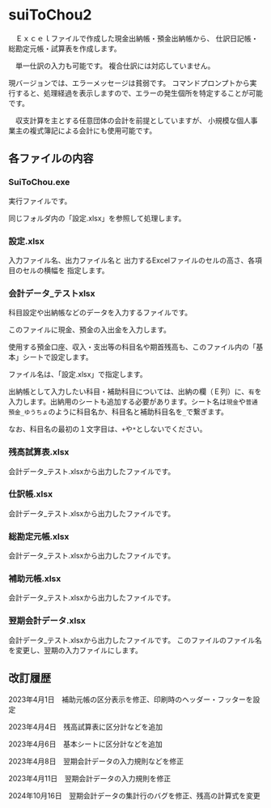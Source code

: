 # suiToChou2

　Ｅｘｃｅｌファイルで作成した現金出納帳・預金出納帳から、
仕訳日記帳・総勘定元帳・試算表を作成します。

　単一仕訳の入力も可能です。
複合仕訳には対応していません。

 現バージョンでは、エラーメッセージは貧弱です。
 コマンドプロンプトから実行すると、処理経過を表示しますので、エラーの発生個所を特定することが可能です。

　収支計算を主とする任意団体の会計を前提としていますが、
小規模な個人事業主の複式簿記による会計にも使用可能です。

## 各ファイルの内容

### SuiToChou.exe

実行ファイルです。

同じフォルダ内の「設定.xlsx」を参照して処理します。

### 設定.xlsx

入力ファイル名、出力ファイル名と
出力するExcelファイルのセルの高さ、各項目のセルの横幅を
指定します。

### 会計データ_テストxlsx

科目設定や出納帳などのデータを入力するファイルです。

このファイルに現金、預金の入出金を入力します。

使用する預金口座、収入・支出等の科目名や期首残高も、このファイル内の「基本」シートで設定します。

ファイル名は、「設定.xlsx」で指定します。

出納帳として入力したい科目・補助科目については、出納の欄（Ｅ列）に、`有`を入力します。出納用のシートも追加する必要があります。シート名は`現金`や`普通預金_ゆうちょ`のように科目名か、科目名と補助科目名を`_`で繋ぎます。

なお、科目名の最初の１文字目は、`+`や`*`としないでください。

### 残高試算表.xlsx
会計データ_テスト.xlsxから出力したファイルです。

### 仕訳帳.xlsx
会計データ_テスト.xlsxから出力したファイルです。

### 総勘定元帳.xlsx
会計データ_テスト.xlsxから出力したファイルです。

### 補助元帳.xlsx
会計データ_テスト.xlsxから出力したファイルです。

### 翌期会計データ.xlsx
会計データ_テスト.xlsxから出力したファイルです。
このファイルのファイル名を変更し、翌期の入力ファイルにします。

## 改訂履歴

2023年4月1日　補助元帳の区分表示を修正、印刷時のヘッダー・フッターを設定

2023年4月4日　残高試算表に区分計などを追加

2023年4月6日　基本シートに区分計などを追加

2023年4月8日　翌期会計データの入力規則などを修正

2023年4月11日　翌期会計データの入力規則を修正

2024年10月16日　翌期会計データの集計行のバグを修正、残高の計算式を変更

